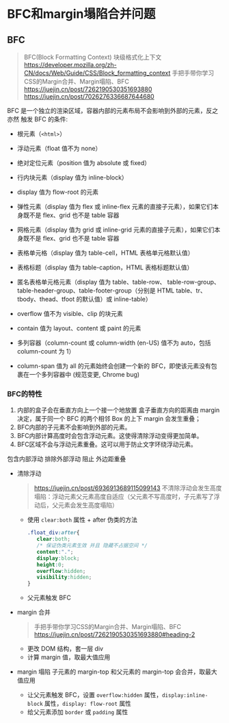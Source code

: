 # BFC和margin塌陷合并问题

## BFC
>
> BFC(Block Formatting Context) 块级格式化上下文
> <https://developer.mozilla.org/zh-CN/docs/Web/Guide/CSS/Block_formatting_context>
> 手把手带你学习CSS的Margin合并、Margin塌陷、BFC
> <https://juejin.cn/post/7262190530351693880>
> <https://juejin.cn/post/7026276336687644680>
>

BFC 是一个独立的渲染区域，容器内部的元素布局不会影响到外部的元素，反之亦然
触发 BFC 的条件:

- 根元素（`<html>`）
- 浮动元素（float 值不为 none）
- 绝对定位元素（position 值为 absolute 或 fixed）
- 行内块元素（display 值为 inline-block）
- display 值为 flow-root 的元素
- 弹性元素（display 值为 flex 或 inline-flex 元素的直接子元素），如果它们本身既不是 flex、grid 也不是 table 容器
- 网格元素（display 值为 grid 或 inline-grid 元素的直接子元素），如果它们本身既不是 flex、grid 也不是 table 容器

- 表格单元格（display 值为 table-cell，HTML 表格单元格默认值）
- 表格标题（display 值为 table-caption，HTML 表格标题默认值）
- 匿名表格单元格元素（display 值为 table、table-row、 table-row-group、table-header-group、table-footer-group（分别是 HTML table、tr、tbody、thead、tfoot 的默认值）或 inline-table）
- overflow 值不为 visible、clip 的块元素
- contain 值为 layout、content 或 paint 的元素
- 多列容器（column-count 或 column-width (en-US) 值不为 auto，包括column-count 为 1）
- column-span 值为 all 的元素始终会创建一个新的 BFC，即使该元素没有包裹在一个多列容器中 (规范变更, Chrome bug)

### BFC的特性

1. 内部的盒子会在垂直方向上一个接一个地放置
   盒子垂直方向的距离由 margin 决定，属于同一个 BFC 的两个相邻 Box 的上下 margin 会发生重叠；
2. BFC内部的子元素不会影响到外部的元素。
3. BFC内部计算高度时会包含浮动元素。这使得清除浮动变得更加简单。
4. BFC区域不会与浮动元素重叠。这可以用于防止文字环绕浮动元素。

包含内部浮动
排除外部浮动
阻止 外边距重叠

- 清除浮动
   > <https://juejin.cn/post/6936913689115099143>
   不清除浮动会发生高度塌陷：浮动元素父元素高度自适应（父元素不写高度时，子元素写了浮动后，父元素会发生高度塌陷）
  - 使用 `clear:both` 属性 + after 伪类的方法

      ```css
      .float_div:after{
         clear:both;
         /* 保证伪类元素生效 并且 隐藏不占据空间 */
         content:".";
         display:block;
         height:0;
         overflow:hidden;
         visibility:hidden;
      }
      ```

  - 父元素触发 BFC

- margin 合并
   > 手把手带你学习CSS的Margin合并、Margin塌陷、BFC
   > <https://juejin.cn/post/7262190530351693880#heading-2>
  - 更改 DOM 结构，套一层 div
  - 计算 margin 值，取最大值应用
- margin 塌陷
   子元素的 margin-top 和父元素的 margin-top 会合并，取最大值应用
  - 让父元素触发 BFC，设置 `overflow:hidden` 属性，`display:inline-block` 属性，`display: flow-root` 属性
  - 给父元素添加 `border` 或 `padding` 属性
  